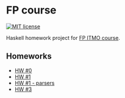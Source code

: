 # FP course

[![MIT license](https://img.shields.io/badge/license-MIT-blue.svg)](https://github.com/komour/fp-course/blob/master/LICENSE)

Haskell homework project for [FP ITMO course](https://github.com/jagajaga/FP-course-ITMO).


## Homeworks

* [HW #0](https://github.com/komour/fp-course/tree/master/hw0)
* [HW #1](https://github.com/komour/fp-course/tree/master/hw1)
* [HW #1 - parsers](https://github.com/komour/fp-course/tree/master/hw1-second-chance)
* [HW #3](https://github.com/komour/haskell-practice)

